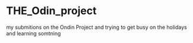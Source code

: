 # THE_Odin_project
my submitions on the Ondin Project and trying to get busy on the holidays and learning somtning 
